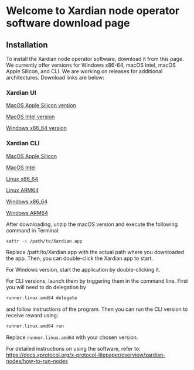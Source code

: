 # Welcome to Xardian node operator software download page

## Installation
To install the Xardian node operator software, download it from this page. We currently offer versions for Windows x86-64, macOS Intel, macOS Apple Silicon, and CLI. We are working on releases for additional architectures. Download links are below:

### Xardian UI

[MacOS Apple Silicon version](https://github.com/xprotocol-org/xardian/releases/download/v0.0.1/Xardian.app.arm64.zip)

[MacOS Intel version](https://github.com/xprotocol-org/xardian/releases/download/v0.0.1/Xardian.app.x86-64.zip)

[Windows x86_64 version](https://github.com/xprotocol-org/xardian/releases/download/v0.0.1/Xardian.x86-64.exe) 

### Xardian CLI

[MacOS Apple Silicon](https://github.com/xprotocol-org/xardian/releases/download/v0.0.1/runner.darwin.amd64)

[MacOS Intel](https://github.com/xprotocol-org/xardian/releases/download/v0.0.1/runner.darwin.arm64)

[Linux x86_64](https://github.com/xprotocol-org/xardian/releases/download/v0.0.1/runner.linux.amd64)

[Linux ARM64](https://github.com/xprotocol-org/xardian/releases/download/v0.0.1/runner.linux.arm64)

[Windows x86_64](https://github.com/xprotocol-org/xardian/releases/download/v0.0.1/runner.windows.amd64)

[Windows ARM64](https://github.com/xprotocol-org/xardian/releases/download/v0.0.1/runner.windows.arm64)

After downloading, unzip the macOS version and execute the following command in Terminal:

```bash
xattr -c /path/to/Xardian.app
```

Replace /path/to/Xardian.app with the actual path where you downloaded the app. Then, you can double-click the Xardian app to start.

For Windows version, start the application by double-clicking it.

For CLI versions, launch them by triggering them in the command line. First you will need to do delegation by 

```bash
runner.linux.amd64 delegate
```
and follow instructions of the program. Then you can run the CLI version to receive reward using:

```bash
runner.linux.amd64 run
```

Replace `runner.linux.amd64` with your chosen version.

For detailed instructions on using the software, refer to: https://docs.xprotocol.org/x-protocol-litepaper/overview/xardian-nodes/how-to-run-nodes
